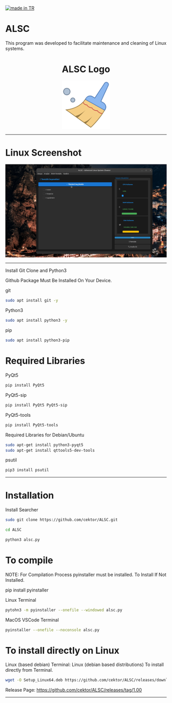 <a href="#">
    <img src="https://raw.githubusercontent.com/pedromxavier/flag-badges/main/badges/TR.svg" alt="made in TR">
</a>

# ALSC
This program was developed to facilitate maintenance and cleaning of Linux systems.

<h1 align="center">ALSC Logo</h1>

<p align="center">
  <img src="alsclo.png" alt="ALSC Logo" width="150" height="150">
</p>


----------------------

# Linux Screenshot
![Linux(pardus)](screenshot/alsc_linux.gif)  

--------------------
Install Git Clone and Python3

Github Package Must Be Installed On Your Device.

git
```bash
sudo apt install git -y
```

Python3
```bash
sudo apt install python3 -y 

```

pip
```bash
sudo apt install python3-pip

```

# Required Libraries

PyQt5
```bash
pip install PyQt5
```
PyQt5-sip
```bash
pip install PyQt5 PyQt5-sip
```

PyQt5-tools
```bash
pip install PyQt5-tools
```

Required Libraries for Debian/Ubuntu
```bash
sudo apt-get install python3-pyqt5
sudo apt-get install qttools5-dev-tools
```
psutil
```bash
pip3 install psutil
```

----------------------------------


# Installation
Install Searcher

```bash
sudo git clone https://github.com/cektor/ALSC.git
```
```bash
cd ALSC
```

```bash
python3 alsc.py

```

# To compile

NOTE: For Compilation Process pyinstaller must be installed. To Install If Not Installed.

pip install pyinstaller 

Linux Terminal 
```bash
pytohn3 -m pyinstaller --onefile --windowed alsc.py
```

MacOS VSCode Terminal 
```bash
pyinstaller --onefile --noconsole alsc.py
```

# To install directly on Linux





Linux (based debian) Terminal: Linux (debian based distributions) To install directly from Terminal.
```bash
wget -O Setup_Linux64.deb https://github.com/cektor/ALSC/releases/download/1.00/Setup_Linux64.deb && sudo apt install ./Setup_Linux64.deb && sudo apt-get install -f -y
```


Release Page: https://github.com/cektor/ALSC/releases/tag/1.00

----------------------------------
